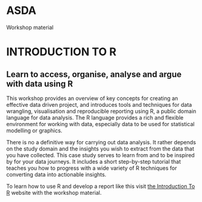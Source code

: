 # ASDA
Workshop material

# INTRODUCTION TO R

## Learn to access, organise, analyse and argue with data using R

This workshop provides an overview of key concepts for creating an effective data driven project, and introduces tools and techniques for data wrangling, visualisation and reproducible reporting using R, a public domain language for data analysis. The R language provides a rich and flexible environment for working with data, especially data to be used for statistical modelling or graphics.

There is no a definitive way for carrying out data analysis. It rather depends on the study domain and the insights you wish to extract from the data that you have collected. This case study serves to learn from and to be inspired by for your data journeys. It includes a short step-by-step tutorial that teaches you how to progress with a wide variety of R techniques for converting data into actionable insights.

To learn how to use R and develop a report like this visit [the Introduction To R](https://introtor.netlify.app) website with the workshop material.
